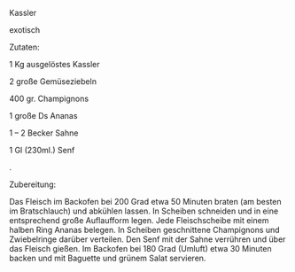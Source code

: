 Kassler

exotisch

Zutaten:

1 Kg ausgelöstes Kassler

2 große Gemüseziebeln

400 gr. Champignons

1 große Ds Ananas

1 – 2 Becker Sahne

1 Gl (230ml.) Senf

.

Zubereitung:

Das Fleisch im Backofen bei 200 Grad etwa 50 Minuten braten (am besten im Bratschlauch) und abkühlen lassen. In Scheiben schneiden und in eine entsprechend große Auflaufform legen. Jede Fleischscheibe mit einem halben Ring Ananas belegen. In Scheiben geschnittene Champignons und Zwiebelringe darüber verteilen. Den Senf mit der Sahne verrühren und über das Fleisch gießen. Im Backofen bei 180 Grad (Umluft) etwa 30 Minuten backen und mit Baguette und grünem Salat servieren.
